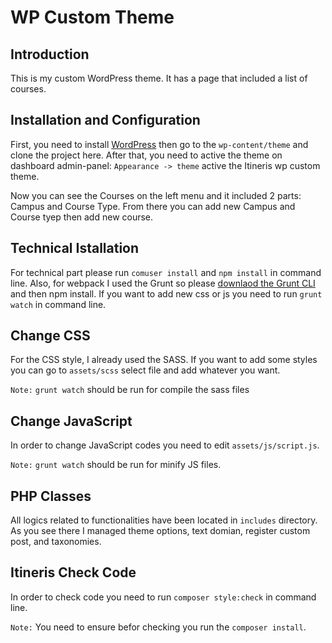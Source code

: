 # WP Custom Theme

## Introduction

This is my custom WordPress theme. It has a page that included a list of courses.

## Installation and Configuration

First, you need to install [WordPress](https://wordpress.org/download/) then go to the `wp-content/theme` and clone the project here. After that, you need to active the theme on dashboard admin-panel: `Appearance -> theme` active the Itineris wp custom theme.

Now you can see the Courses on the left menu and it included 2 parts: Campus and Course Type. From there you can add new Campus and Course tyep then add new course.

## Technical Istallation

For technical part please run `comuser install` and `npm install` in command line.
Also, for webpack I used the Grunt so please [downlaod the Grunt CLI](https://gruntjs.com/getting-started) and then npm install. If you want to add new css or js you need to run `grunt watch` in command line.

## Change CSS

For the CSS style, I already used the SASS. If you want to add some styles you can go to `assets/scss` select file and add whatever you want.

`Note:` `grunt watch` should be run for compile the sass files

## Change JavaScript

In order to change JavaScript codes you need to edit `assets/js/script.js`.

`Note:` `grunt watch` should be run for minify JS files.

## PHP Classes

All logics related to functionalities have been located in `includes` directory. As you see there I managed theme options, text domian, register custom post, and taxonomies.

## Itineris Check Code

In order to check code you need to run `composer style:check` in command line.

`Note:` You need to ensure befor checking you run the `composer install`.
